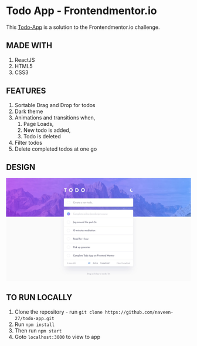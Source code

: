 # Todo App - Frontendmentor.io

This [Todo-App](https://todo-app-sable.vercel.app/) is a solution to the Frontendmentor.io challenge.

## MADE WITH

1. ReactJS
1. HTML5
1. CSS3

## FEATURES

1. Sortable Drag and Drop for todos
1. Dark theme
1. Animations and transitions when,
   1. Page Loads,
   2. New todo is added,
   3. Todo is deleted
1. Filter todos
1. Delete completed todos at one go

## DESIGN

![Design preview for the Todo-app coding challenge](desktop-design.jpg)

## TO RUN LOCALLY

1. Clone the repository - run `git clone https://github.com/naveen-27/todo-app.git`
1. Run `npm install`
1. Then run `npm start`
1. Goto `localhost:3000` to view to app

